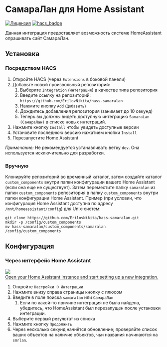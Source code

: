 # СамараЛан для Home Assistant
 [![Лицензия](https://img.shields.io/badge/%D0%9B%D0%B8%D1%86%D0%B5%D0%BD%D0%B7%D0%B8%D1%8F-MIT-yellow.svg)](https://opensource.org/licenses/MIT) [![hacs_badge](https://img.shields.io/badge/HACS-Default-green.svg)](https://github.com/custom-components/hacs)

Данная интеграция предоставляет возможность системе HomeAssistant опрашивать сайт СамараЛан.

## Установка

### Посредством HACS
1. Откройте HACS (через `Extensions` в боковой панели)
1. Добавьте новый произвольный репозиторий:
   1. Выберите `Integration` (`Интеграция`) в качестве типа репозитория
   1. Введите ссылку на репозиторий: `https://github.com/ErilovNikita/hass-samaralan`
   1. Нажмите кнопку `Add` (`Добавить`)
   1. Дождитесь добавления репозитория (занимает до 10 секунд)
   1. Теперь вы должны видеть доступную интеграцию `SamaraLan (СамараЛан)` в списке новых интеграций.
1. Нажмите кнопку `Install` чтобы увидеть доступные версии
1. Установите последнюю версию нажатием кнопки `Install`
1. Перезапустите Home Assistant

_Примечание:_ Не рекомендуется устанавливать ветку `dev`. Она используется исключительно для разработки. 

### Вручную
Клонируйте репозиторий во временный каталог, затем создайте каталог `custom_components` внутри папки конфигурации
вашего Home Assistant (если она еще не существует). Затем переместите папку `samaralan` из папки `custom_components` 
репозитория в папку `custom_components` внутри папки конфигурации Home Assistant.
Пример (при условии, что конфигурация Home Assistant доступна по адресу `/mnt/homeassistant/config`) для Unix-систем:
```
git clone https://github.com/ErilovNikita/hass-samaralan.git
mkdir -p /config/custom_components
mv hass-samaralan/custom_components/samaralan /config/custom_components
```

## Конфигурация
### Через интерфейс Home Assistant

[![​Open your Home Assistant instance and start setting up a new integration.​](https://my.home-assistant.io/badges/config_flow_start.svg)](https://my.home-assistant.io/redirect/config_flow_start/?domain=samaralan)

1. Откройте `Настройки` -> `Интеграции`
1. Нажмите внизу справа страницы кнопку с плюсом
1. Введите в поле поиска `samaralan` или `СамараЛан`
   1. Если по какой-то причине интеграция не была найдена, убедитесь, что HomeAssistant был перезапущен после установки интеграции.
1. Выберите первый результат из списка
1. Нажмите кнопку `Продолжить`
1. Через несколько секунд начнётся обновление; проверяйте список ваших объектов на наличие
   объектов, чьи названия начинаются на `smrlan`.
